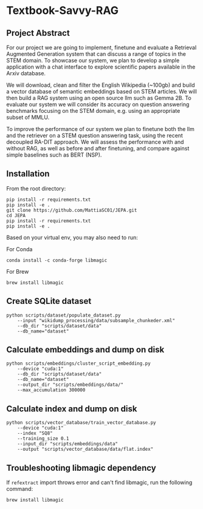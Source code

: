 # Textbook-Savvy-RAG

## Project Abstract

For our project we are going to implement, finetune and evaluate a Retrieval Augmented Generation system that can discuss a range of topics in the STEM domain. To showcase our system, we plan to develop a simple application with a chat interface to explore scientific papers available in the Arxiv database.

We will download, clean and filter the English Wikipedia (~100gb) and build a vector database of semantic embeddings based on STEM articles. We will then build a RAG system using an open source llm such as Gemma 2B. To evaluate our system we will consider its accuracy on question answering benchmarks focusing on the STEM domain, e.g. using an appropriate subset of MMLU.

To improve the performance of our system we plan to finetune both the llm and the retriever on a STEM question answering task, using the recent decoupled RA-DIT approach. We will assess the performance with and without RAG, as well as before and after finetuning, and compare against simple baselines such as BERT (NSP).

## Installation

From the root directory:

```
pip install -r requirements.txt
pip install -e .
git clone https://github.com/MattiaSC01/JEPA.git
cd JEPA
pip install -r requirements.txt
pip install -e .
```

Based on your virtual env, you may also need to run:

For Conda
```
conda install -c conda-forge libmagic
```
For Brew
```
brew install libmagic
```

## Create SQLite dataset

```
python scripts/dataset/populate_dataset.py
    --input "wikidump_processing/data/subsample_chunkeder.xml"
    --db_dir "scripts/dataset/data"
    --db_name="dataset"
```

## Calculate embeddings and dump on disk

```
python scripts/embeddings/cluster_script_embedding.py
    --device "cuda:1"
    --db_dir "scripts/dataset/data"
    --db_name="dataset"
    --output_dir "scripts/embeddings/data/"
    --max_accumulation 300000
```

## Calculate index and dump on disk

```
python scripts/vector_database/train_vector_database.py
    --device "cuda:1"
    --index "SQ8"
    --training_size 0.1
    --input_dir "scripts/embeddings/data"
    --output "scripts/vector_database/data/flat.index"
```

## Troubleshooting libmagic dependency

If `refextract` import throws error and can't find libmagic, run the following command:
```
brew install libmagic
```
